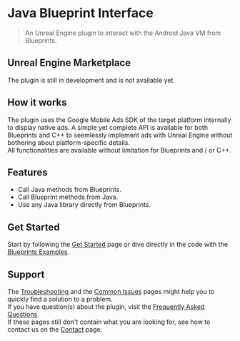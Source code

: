 # Java Blueprint Interface

> An Unreal Engine plugin to interact with the Android Java VM from Blueprints.

## Unreal Engine Marketplace
The plugin is still in development and is not available yet.  

## How it works
The plugin uses the Google Mobile Ads SDK of the target platform internally to display native ads. A simple yet complete API is available for both Blueprints
and C++ to seemlessly implement ads with Unreal Engine without bothering about platform-specific details.  
All functionalities are available without limitation for Blueprints and / or C++.

## Features
- Call Java methods from Blueprints.
- Call Blueprint methods from Java.
- Use any Java library directly from Blueprints.

## Get Started
Start by following the [Get Started](/getstarted) page or dive directly in the code with the [Blueprints Examples](/blueprintexamples).

## Support
The [Troubleshooting](/troubleshooting) and the [Common Issues](/commonissues) pages might help you to quickly find a solution to a problem.  
If you have question(s) about the plugin, visit the [Frequently Asked Questions](/frequentlyaskedquestions).  
If these pages still don't contain what you are looking for, see how to contact us on the [Contact](/contact) page.
 